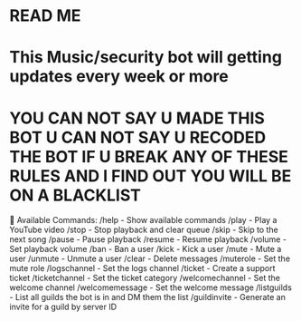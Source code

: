 # READ ME
# This Music/security bot will getting updates every week or more
# YOU CAN NOT SAY U MADE THIS BOT U CAN NOT SAY U RECODED THE BOT IF U BREAK ANY OF THESE RULES AND I FIND OUT YOU WILL BE ON A BLACKLIST
📜 Available Commands:
/help - Show available commands
/play - Play a YouTube video
/stop - Stop playback and clear queue
/skip - Skip to the next song
/pause - Pause playback
/resume - Resume playback
/volume - Set playback volume
/ban - Ban a user
/kick - Kick a user
/mute - Mute a user
/unmute - Unmute a user
/clear - Delete messages
/muterole - Set the mute role
/logschannel - Set the logs channel
/ticket - Create a support ticket
/ticketchannel - Set the ticket category
/welcomechannel - Set the welcome channel
/welcomemessage - Set the welcome message
/listguilds - List all guilds the bot is in and DM them the list
/guildinvite - Generate an invite for a guild by server ID
